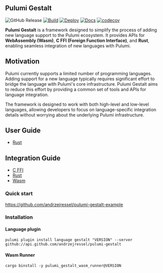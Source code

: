 ## Pulumi Gestalt

![GitHub Release](https://img.shields.io/github/v/release/andrzejressel/pulumi-gestalt?include_prereleases&sort=date)
[![Build](https://github.com/andrzejressel/pulumi-gestalt/actions/workflows/build.yml/badge.svg?branch=main)](https://github.com/andrzejressel/pulumi-gestalt/actions/workflows/build.yml)
[![Deploy](https://github.com/andrzejressel/pulumi-gestalt/actions/workflows/deploy.yml/badge.svg)](https://github.com/andrzejressel/pulumi-gestalt/actions/workflows/deploy.yml)
[![Docs](https://readthedocs.org/projects/pulumi-gestalt/badge/?version=latest)](https://app.readthedocs.org/projects/pulumi-gestalt/builds/?version__slug=latest)
[![codecov](https://codecov.io/gh/andrzejressel/pulumi-gestalt/graph/badge.svg?token=J3IN76CSOP)](https://codecov.io/gh/andrzejressel/pulumi-gestalt)

**Pulumi Gestalt** is a framework designed to simplify the process of adding new language support to the Pulumi
ecosystem. It provides APIs for **WebAssembly (Wasm)**, **C FFI (Foreign Function Interface)**, and **Rust**, enabling
seamless integration of new languages with Pulumi.

## Motivation

Pulumi currently supports a limited number of programming languages. Adding support for a new language typically
requires significant effort to bridge the language with Pulumi's core infrastructure. Pulumi Gestalt aims to reduce this
effort by providing a common set of tools and APIs for language integration.

The framework is designed to work with both high-level and low-level languages, allowing developers to focus on
language-specific integration details without worrying about the underlying Pulumi infrastructure.

## User Guide

- [Rust](https://pulumi-gestalt.readthedocs.io/latest/languages/rust/)

## Integration Guide

- [C FFI](https://pulumi-gestalt.readthedocs.io/latest/integrations/c-ffi/)
- [Rust](https://pulumi-gestalt.readthedocs.io/latest/integrations/rust/)
- [Wasm](https://pulumi-gestalt.readthedocs.io/latest/integrations/wasm/)

### Quick start

https://github.com/andrzejressel/pulumi-gestalt-example

### Installation

#### Language plugin

```
pulumi plugin install language gestalt "VERSION" --server github://api.github.com/andrzejressel/pulumi-gestalt
```

#### Wasm Runner

```
cargo binstall -y pulumi_gestalt_wasm_runner@VERSION
```